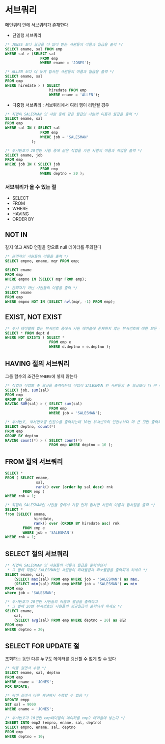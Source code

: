 # 서브쿼리

메인쿼리 안에 서브쿼리가 존재한다

- 단일행 서브쿼리

```sql
/* JONES 보다 월급을 더 많이 받는 사원들의 이름과 월급을 출력 */
SELECT ename, sal FROM emp
WHERE sal > (SELECT sal
                FROM emp
                WHERE ename = 'JONES');

/* ALLEN 보다 더 늦게 입사한 사원들의 이름과 월급을 출력 */
SELECT ename, sal 
FROM emp 
WHERE hiredate > ( SELECT
                    hiredate FROM emp
                    WHERE ename = 'ALLEN');
```

- 다중행 서브쿼리 : 서브쿼리에서 여러 행이 리턴될 경우

```sql
/* 직업이 SALESMAN 인 사람 중에 같은 월급인 사람의 이름과 월급을 출력 */
SELECT ename, sal 
FROM emp
WHERE sal IN ( SELECT sal 
                FROM emp
                WHERE job = 'SALESMAN'
            );
```

```sql
/* 부서번호가 20번인 사람 중에 같은 직업을 가진 사람의 이름과 직업을 출력 */
SELECT ename, job
FROM emp
WHERE job IN ( SELECT job
                FROM emp
                WHERE deptno = 20 );
```

### 서브쿼리가 올 수 있는 절
- SELECT
- FROM
- WHERE
- HAVING
- ORDER BY

## NOT IN

같지 않고 AND 연결을 함으로 null 데이터를 주의한다

```sql
/* 관리자인 사원들의 이름을 출력 */
SELECT empno, ename, mqr FROM emp;

SELECT ename
FROM emp
WHERE empno IN (SELECT mqr FROM emp);

/* 관리자가 아닌 사원들의 이름을 출력 */
SELECT ename
FROM emp
WHERE empno NOT IN (SELECT nvl(mqr, -1) FROM emp);
```

## EXIST, NOT EXIST

```sql
/* 부서 테이블에 있는 부서번호 중에서 사원 테이블에 존재하지 않는 부서번호에 대한 모든 컬럼을 출력하세요 */
SELECT * FROM dept d
WHERE NOT EXISTS ( SELECT * 
                    FROM emp e
                    WHERE d.deptno = e.deptno );
```

## HAVING 절의 서브쿼리

그룹 함수의 조건은 `WHERE`에 넣지 않는다

```sql
/* 직업과 직업별 총 월급을 출력하는데 직업이 SALESMAN 인 사원들의 총 월급보다 더 큰 것만 출력되게 하시오 */
SELECT job, sum(sal)
FROM emp
GROUP BY job
HAVING SUM(sal) > ( SELECT sum(sal)
                    FROM emp
                    WHERE job = 'SALESMAN');

/* 부서번호, 부서번호별 인원수를 출력하는데 10번 부서번호의 인원수보다 더 큰 것만 출력하라 */
SELECT deptno, count(*)
FROM emp
GROUP BY deptno
HAVING count(*) > ( SELECT count(*)
                    FROM emp WHERE deptno = 10 );
```

## FROM 절의 서브쿼리

```sql
SELECT * 
FROM ( SELECT ename, 
              sal, 
              rank() over (order by sal desc) rnk
        FROM emp )
WHERE rnk = 1;

/* 직업이 SALESMAN인 사원들 중에서 가장 먼저 입사한 사원의 이름과 입사일을 출력 */
SELECT *
from (SELECT ename, 
             hiredate, 
             rank() over (ORDER BY hiredate asc) rnk
        FROM emp e
        WHERE job = 'SALESMAN')
WHERE rnk = 1;
```

## SELECT 절의 서브쿼리

```sql
/* 직업이 SALESMAN 인 사원들의 이름과 월급을 출력하면서
 * 그 옆에 직업이 SALESMAN인 사원들의 최대월급과 최소월급을 출력되게 하세요 */
SELECT ename, sal, 
    (SELECT max(sal) FROM emp WHERE job = 'SALESMAN') as max,
    (SELECT min(sal) FROM emp WHERE job = 'SALESMAN') as min
FROM emp
where job = 'SALESMAN';

/* 부서번호가 20번인 사원들의 이름과 월급을 출력하고 
 * 그 옆에 20번 부서번호인 사원들의 평균월급이 출력되게 하세요 */
SELECT ename, 
    sal,
    (SELECT avg(sal) FROM emp WHERE deptno = 20) as 평균
FROM emp
WHERE deptno = 20;
```

## SELECT FOR UPDATE 절

조회하는 동안 다른 누구도 데이터를 갱신할 수 없게 할 수 있다

```sql
/* 락을 걸면서 수행 */
SELECT ename, sal, deptno
FROM emp
WHERE ename = 'JONES';
FOR UPDATE;

/* 락이 걸려서 다른 세션에서 수행할 수 없음 */
UPDATE empp
SET sal = 9000
WHERE ename = 'JONES';
```

```sql
/* 부서번호가 10번인 emp테이블의 데이터를 emp2 테이블에 넣는다 */
INSERT INTO emp2 (empno, ename, sal, deptno)
SELECT empno, ename, sal, deptno
FROM emp
WHERE deptno = 10;
```

